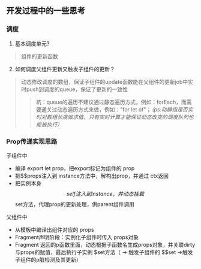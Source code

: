 ## 开发过程中的一些思考

### 调度
1. 基本调度单元?

>组件的更新函数

2. 如何调度父组件更新又触发子组件的更新？

> 动态修改调度的数组，保证子组件的update函数能在父组件的更新job中实时push到调度的queue，保证了更新的一致性
>>坑：queue的遍历不建议通过静态遍历方式，例如：forEach，而需要通关过动态遍历方式来做，例如："for let of"；*（ps:动静指是否实时对数组长度做求值，只有实时计算才能保证动态改变的调度队列也能被执行）*
### Prop传递实现思路

子组件中
* 编译 export let prop，把export标记为组件的 prop
* 把$$props注入到 instance方法中，解构出prop，并通过 ctx返回
* 把实例本身 $$self注入到 Instance，并动态挂载 $$set方法，代理prop的更新处理，供parent组件调用

父组件中
* 从模板中编译出组件对应的 props
* Fragment声明阶段：实例化子组件时传入 props对象
* Fragment 返回的p函数里面，动态根据子函数名生成props对象，并关联dirty与props的赋值，最后执行子实例 $set方法（ -> 触发子组件的 $$set ->触发子组件的p脏检测及其更新）
